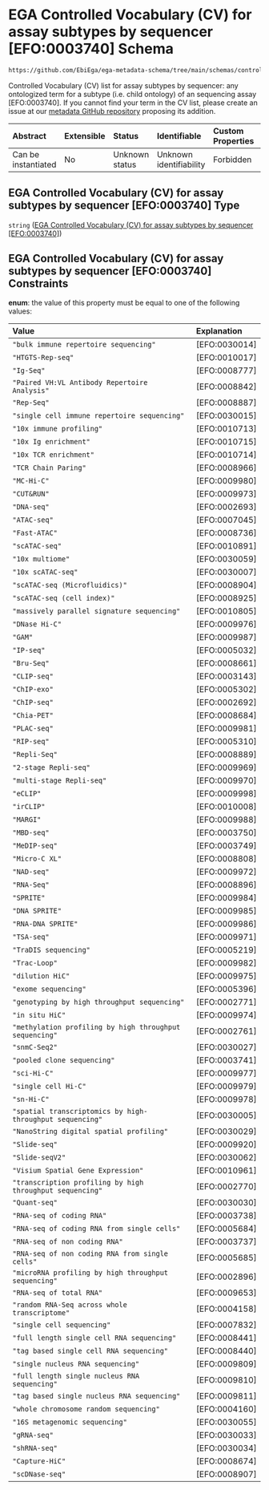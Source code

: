 # EGA Controlled Vocabulary (CV) for assay subtypes by sequencer \[EFO:0003740] Schema

```txt
https://github.com/EbiEga/ega-metadata-schema/tree/main/schemas/controlled_vocabulary_schemas/EGA.cv.assay_subtype_by_sequencer.json
```

Controlled Vocabulary (CV) list for assay subtypes by sequencer: any ontologized term for a subtype (i.e. child ontology) of an sequencing assay \[EFO:0003740]. If you cannot find your term in the CV list, please create an issue at our [metadata GitHub repository](https://github.com/EbiEga/ega-metadata-schema/issues/new/choose) proposing its addition.

| Abstract            | Extensible | Status         | Identifiable            | Custom Properties | Additional Properties | Access Restrictions | Defined In                                                                                                                                                |
| :------------------ | :--------- | :------------- | :---------------------- | :---------------- | :-------------------- | :------------------ | :-------------------------------------------------------------------------------------------------------------------------------------------------------- |
| Can be instantiated | No         | Unknown status | Unknown identifiability | Forbidden         | Allowed               | none                | [EGA.cv.assay\_subtype\_by\_sequencer.json](../../../schemas/controlled_vocabulary_schemas/EGA.cv.assay_subtype_by_sequencer.json "open original schema") |

## EGA Controlled Vocabulary (CV) for assay subtypes by sequencer \[EFO:0003740] Type

`string` ([EGA Controlled Vocabulary (CV) for assay subtypes by sequencer \[EFO:0003740\]](ega-4.md))

## EGA Controlled Vocabulary (CV) for assay subtypes by sequencer \[EFO:0003740] Constraints

**enum**: the value of this property must be equal to one of the following values:

| Value                                                     | Explanation    |
| :-------------------------------------------------------- | :------------- |
| `"bulk immune repertoire sequencing"`                     | \[EFO:0030014] |
| `"HTGTS-Rep-seq"`                                         | \[EFO:0010017] |
| `"Ig-Seq"`                                                | \[EFO:0008777] |
| `"Paired VH:VL Antibody Repertoire Analysis"`             | \[EFO:0008842] |
| `"Rep-Seq"`                                               | \[EFO:0008887] |
| `"single cell immune repertoire sequencing"`              | \[EFO:0030015] |
| `"10x immune profiling"`                                  | \[EFO:0010713] |
| `"10x Ig enrichment"`                                     | \[EFO:0010715] |
| `"10x TCR enrichment"`                                    | \[EFO:0010714] |
| `"TCR Chain Paring"`                                      | \[EFO:0008966] |
| `"MC-Hi-C"`                                               | \[EFO:0009980] |
| `"CUT&RUN"`                                               | \[EFO:0009973] |
| `"DNA-seq"`                                               | \[EFO:0002693] |
| `"ATAC-seq"`                                              | \[EFO:0007045] |
| `"Fast-ATAC"`                                             | \[EFO:0008736] |
| `"scATAC-seq"`                                            | \[EFO:0010891] |
| `"10x multiome"`                                          | \[EFO:0030059] |
| `"10x scATAC-seq"`                                        | \[EFO:0030007] |
| `"scATAC-seq (Microfluidics)"`                            | \[EFO:0008904] |
| `"scATAC-seq (cell index)"`                               | \[EFO:0008925] |
| `"massively parallel signature sequencing"`               | \[EFO:0010805] |
| `"DNase Hi-C"`                                            | \[EFO:0009976] |
| `"GAM"`                                                   | \[EFO:0009987] |
| `"IP-seq"`                                                | \[EFO:0005032] |
| `"Bru-Seq"`                                               | \[EFO:0008661] |
| `"CLIP-seq"`                                              | \[EFO:0003143] |
| `"ChIP-exo"`                                              | \[EFO:0005302] |
| `"ChIP-seq"`                                              | \[EFO:0002692] |
| `"Chia-PET"`                                              | \[EFO:0008684] |
| `"PLAC-seq"`                                              | \[EFO:0009981] |
| `"RIP-seq"`                                               | \[EFO:0005310] |
| `"Repli-Seq"`                                             | \[EFO:0008889] |
| `"2-stage Repli-seq"`                                     | \[EFO:0009969] |
| `"multi-stage Repli-seq"`                                 | \[EFO:0009970] |
| `"eCLIP"`                                                 | \[EFO:0009998] |
| `"irCLIP"`                                                | \[EFO:0010008] |
| `"MARGI"`                                                 | \[EFO:0009988] |
| `"MBD-seq"`                                               | \[EFO:0003750] |
| `"MeDIP-seq"`                                             | \[EFO:0003749] |
| `"Micro-C XL"`                                            | \[EFO:0008808] |
| `"NAD-seq"`                                               | \[EFO:0009972] |
| `"RNA-Seq"`                                               | \[EFO:0008896] |
| `"SPRITE"`                                                | \[EFO:0009984] |
| `"DNA SPRITE"`                                            | \[EFO:0009985] |
| `"RNA-DNA SPRITE"`                                        | \[EFO:0009986] |
| `"TSA-seq"`                                               | \[EFO:0009971] |
| `"TraDIS sequencing"`                                     | \[EFO:0005219] |
| `"Trac-Loop"`                                             | \[EFO:0009982] |
| `"dilution HiC"`                                          | \[EFO:0009975] |
| `"exome sequencing"`                                      | \[EFO:0005396] |
| `"genotyping by high throughput sequencing"`              | \[EFO:0002771] |
| `"in situ HiC"`                                           | \[EFO:0009974] |
| `"methylation profiling by high throughput sequencing"`   | \[EFO:0002761] |
| `"snmC-Seq2"`                                             | \[EFO:0030027] |
| `"pooled clone sequencing"`                               | \[EFO:0003741] |
| `"sci-Hi-C"`                                              | \[EFO:0009977] |
| `"single cell Hi-C"`                                      | \[EFO:0009979] |
| `"sn-Hi-C"`                                               | \[EFO:0009978] |
| `"spatial transcriptomics by high-throughput sequencing"` | \[EFO:0030005] |
| `"NanoString digital spatial profiling"`                  | \[EFO:0030029] |
| `"Slide-seq"`                                             | \[EFO:0009920] |
| `"Slide-seqV2"`                                           | \[EFO:0030062] |
| `"Visium Spatial Gene Expression"`                        | \[EFO:0010961] |
| `"transcription profiling by high throughput sequencing"` | \[EFO:0002770] |
| `"Quant-seq"`                                             | \[EFO:0030030] |
| `"RNA-seq of coding RNA"`                                 | \[EFO:0003738] |
| `"RNA-seq of coding RNA from single cells"`               | \[EFO:0005684] |
| `"RNA-seq of non coding RNA"`                             | \[EFO:0003737] |
| `"RNA-seq of non coding RNA from single cells"`           | \[EFO:0005685] |
| `"microRNA profiling by high throughput sequencing"`      | \[EFO:0002896] |
| `"RNA-seq of total RNA"`                                  | \[EFO:0009653] |
| `"random RNA-Seq across whole transcriptome"`             | \[EFO:0004158] |
| `"single cell sequencing"`                                | \[EFO:0007832] |
| `"full length single cell RNA sequencing"`                | \[EFO:0008441] |
| `"tag based single cell RNA sequencing"`                  | \[EFO:0008440] |
| `"single nucleus RNA sequencing"`                         | \[EFO:0009809] |
| `"full length single nucleus RNA sequencing"`             | \[EFO:0009810] |
| `"tag based single nucleus RNA sequencing"`               | \[EFO:0009811] |
| `"whole chromosome random sequencing"`                    | \[EFO:0004160] |
| `"16S metagenomic sequencing"`                            | \[EFO:0030055] |
| `"gRNA-seq"`                                              | \[EFO:0030033] |
| `"shRNA-seq"`                                             | \[EFO:0030034] |
| `"Capture-HiC"`                                           | \[EFO:0008674] |
| `"scDNase-seq"`                                           | \[EFO:0008907] |
